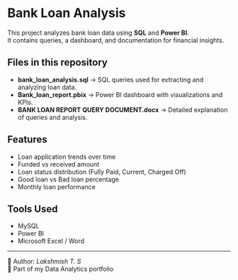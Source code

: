 # Bank Loan Analysis

This project analyzes bank loan data using **SQL** and **Power BI**.  
It contains queries, a dashboard, and documentation for financial insights.

## Files in this repository
- **bank_loan_analysis.sql** → SQL queries used for extracting and analyzing loan data.
- **Bank_loan_report.pbix** → Power BI dashboard with visualizations and KPIs.
- **BANK LOAN REPORT QUERY DOCUMENT.docx** → Detailed explanation of queries and analysis.

## Features
- Loan application trends over time  
- Funded vs received amount  
- Loan status distribution (Fully Paid, Current, Charged Off)  
- Good loan vs Bad loan percentage  
- Monthly loan performance  

## Tools Used
- MySQL  
- Power BI  
- Microsoft Excel / Word  

---
👤 Author: *Lakshmish T. S*  
📌 Part of my Data Analytics portfolio
